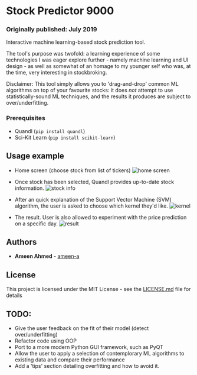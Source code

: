 # Stock Predictor 9000
### Originally published: July 2019
Interactive machine learning-based stock prediction tool.

The tool's purpose was twofold: a learning experience of some technologies I was eager explore further - namely machine learning and UI design - as well as somewhat of an homage to my younger self who was, at the time, very interesting in stockbroking. 

Disclaimer: This tool simply allows you to 'drag-and-drop' common ML algorithms on top of your favourite stocks: it does *not* attempt to use statistically-sound ML techniques, and the results it produces are subject to over/underfitting.


### Prerequisites

- Quandl (`pip install quandl`)
- Sci-Kit Learn (`pip install scikit-learn`)


## Usage example
- Home screen (choose stock from list of tickers)
![home screen](images/USAGE1.png)

- Once stock has been selected, Quandl provides up-to-date stock information.
![stock info](images/USAGE2.png)

- After an quick explanation of the Support Vector Machine (SVM) algorithm, the user is asked to choose which kernel they'd like. 
![kernel](images/USAGE3.png)

- The result. User is also allowed to experiment with the price prediction on a specific day. 
![result](images/USAGE4.png)




## Authors

* **Ameen Ahmed** - [ameen-a](https://github.com/ameen-a)


## License

This project is licensed under the MIT License - see the [LICENSE.md](LICENSE.md) file for details

## TODO:
- Give the user feedback on the fit of their model (detect over/underfitting)
- Refactor code using OOP
- Port to a more modern Python GUI framework, such as PyQT
- Allow the user to apply a selection of contemplorary ML algorithms to existing data and compare their performance
- Add a 'tips' section detailing overfitting and how to avoid it.

